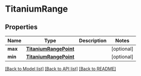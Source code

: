 # TitaniumRange


## Properties
Name | Type | Description | Notes
------------ | ------------- | ------------- | -------------
**max** | [**TitaniumRangePoint**](TitaniumRangePoint.md) |  | [optional] 
**min** | [**TitaniumRangePoint**](TitaniumRangePoint.md) |  | [optional] 

[[Back to Model list]](../README.md#documentation-for-models) [[Back to API list]](../README.md#documentation-for-api-endpoints) [[Back to README]](../README.md)


